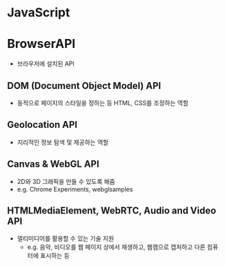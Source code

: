# JavaScript

# BrowserAPI
- 브라우저에 설치된 API

## DOM (Document Object Model) API
- 동적으로 페이지의 스타일을 정하는 등 HTML, CSS를 조정하는 역할

## Geolocation API
- 지리적인 정보 탐색 및 제공하는 역할

## Canvas & WebGL API
- 2D와 3D 그래픽을 만들 수 있도록 해줌
- e.g. Chrome Experiments, webglsamples

## HTMLMediaElement, WebRTC, Audio and Video API
- 멀티미디어를 활용할 수 있는 기술 지원
    - e.g. 음악, 비디오를 웹 페이지 상에서 재생하고, 웹캠으로 캡처하고 다른 컴퓨터에 표시하는 등 
    